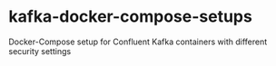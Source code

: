 # kafka-docker-compose-setups
Docker-Compose setup for Confluent Kafka containers with different security settings
